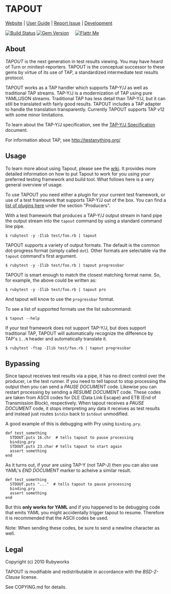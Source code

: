 # TAPOUT

[Website](http://rubyworks.github.com/tapout) |
[User Guide](http://github.com/rubyworks/tapout/wiki) |
[Report Issue](http://github.com/rubyworks/tapout/issues) |
[Development](http://github.com/rubyworks/tapout)

[![Build Status](https://secure.travis-ci.org/rubyworks/tapout.png)](http://travis-ci.org/rubyworks/tapout)
[![Gem Version](https://badge.fury.io/rb/tapout.png)](http://badge.fury.io/rb/tapout) &nbsp; &nbsp;
[![Flattr Me](http://api.flattr.com/button/flattr-badge-large.png)](http://flattr.com/thing/324911/Rubyworks-Ruby-Development-Fund)


## About

*TAPOUT* is the next generation in test results viewing. You may have heard
of Turn or minitest-reporters. TAPOUT is the conceptual successor to these
gems by virtue of its use of TAP, a standardized intermediate test results
protocol.

TAPOUT works as a TAP handler which supports TAP-Y/J as well as traditional
TAP streams. TAP-Y/J is a modernization of TAP using pure YAML/JSON streams.
Traditional TAP has less detail than TAP-Y/J, but it can still be translated
with fairly good results. TAPOUT includes a TAP adapter to handle the
translation transparently. Currently TAPOUT supports TAP v12 with some minor
limitations.

To learn about the TAP-Y/J specification, see the [TAP-Y/J Specification](https://github.com/rubyworks/tapout/wiki/TAP-Y-J-Specification) document.

For information about TAP, see http://testanything.org/


## Usage

To learn more about using Tapout, please see the [wiki](https://github.com/rubyworks/tapout/wiki).
It provides more detailed information on how to put Tapout to work for you using your preferred
testing framework and build tool. What follows here is a very general overview of usage.

To use TAPOUT you need either a plugin for your current test framework, or use of
a test framework that supports TAP-Y/J out of the box. You can find a
[list of plugins here](https://github.com/rubyworks/tapout/wiki#producers)
under the section "Producers".

With a test framework that produces a TAP-Y/J output stream in hand pipe the
output stream into the `tapout` command by using a standard command line pipe.

    $ rubytest -y -Ilib test/foo.rb | tapout

TAPOUT supports a variety of output formats. The default is the common
dot-progress format (simply called `dot`). Other formats are selectable
via the `tapout` command's first argument.

    $ rubytest -y -Ilib test/foo.rb | tapout progressbar

TAPOUT is smart enough to match the closest matching format name. So, for
example, the above could be written as:

    $ rubytest -y -Ilib test/foo.rb | tapout pro

And tapout will know to use the `progressbar` format.

To see a list of supported formats use the list subcommand:

    $ tapout --help

If your test framework does not support TAP-Y/J, but does support traditional
TAP, TAPOUT will automatically recognize the difference by TAP's `1..N` header
and automatically translate it.

    $ rubytest -ftap -Ilib test/foo.rb | tapout progressbar


## Bypassing

Since tapout receives test results via a pipe, it has no direct control over
the producer, i.e the test runner. If you need to tell tapout to stop processing
the output then you can send a *PAUSE DOCUMENT* code. Likewise you can restart
processing by sending a *RESUME DOCUMENT* code. These codes are taken
from ASCII codes for DLE (Data Link Escape) and ETB (End of Transmission Block),
respectively. When tapout receives a *PAUSE DOCUMENT* code, it stops interpreting
any data it receives as test results and instead just routes `$stdin` back
to `$stdout` unmodified.

A good example of this is debugging with Pry using `binding.pry`.

    def test_something
      STDOUT.puts 16.chr  # tells tapout to pause processing
      binding.pry
      STDOUT.puts 23.char # tells tapout to start again
      assert something
    end

As it turns out, if your are using TAP-Y (not TAP-J) then you can also
use YAML's *END DOCUMENT* marker to acheive a similar result.

    def test_something
      STDOUT.puts "..."  # tells tapout to pause processing
      binding.pry
      assert something
    end

But this **only works for YAML** and if you happened to be debugging code
that emits YAML you might accidentally trigger tapout to resume. Therefore
it is recommended that the ASCII codes be used.

Note: When sending these codes, be sure to send a newline character as well.


## Legal

Copyright (c) 2010 Rubyworks

TAPOUT is modifiable and redistributable in accordance with the *BSD-2-Clause* license.

See COPYING.md for details.
